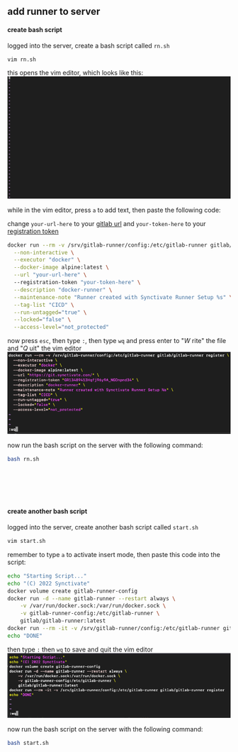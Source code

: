 ## add runner to server

#### create bash script

logged into the server, create a bash script called `rn.sh`
```bash 
vim rn.sh
```

this opens the vim editor, which looks like this:
![img.png](images/vim_editor.png)

while in the vim editor, press `a` to add text, then paste the following code:

change `your-url-here` to your [gitlab url](get_gitlab_url_and_registration_token.md) and `your-token-here` to your [registration token](get_gitlab_url_and_registration_token.md)

```bash
docker run --rm -v /srv/gitlab-runner/config:/etc/gitlab-runner gitlab/gitlab-runner register \
  --non-interactive \
  --executor "docker" \
  --docker-image alpine:latest \
  --url "your-url-here" \  
  --registration-token "your-token-here" \
  --description "docker-runner" \
  --maintenance-note "Runner created with Synctivate Runner Setup %s" \
  --tag-list "CICD" \
  --run-untagged="true" \
  --locked="false" \
  --access-level="not_protected"
```

now press `esc`, then type `:`, then type `wq` and press enter to "*W* rite" the file and "*Q* uit" the vim editor
![img.png](images/wq_in_vim.png)

now run the bash script on the server with the following command:

```bash
bash rn.sh
```
<br></br>
<br></br>

#### create another bash script

logged into the server, create another bash script called `start.sh`
```bash
vim start.sh
```

remember to type `a` to activate insert mode, then paste this code into the script:
```bash 
echo "Starting Script..."
echo "(C) 2022 Synctivate"
docker volume create gitlab-runner-config
docker run -d --name gitlab-runner --restart always \
    -v /var/run/docker.sock:/var/run/docker.sock \
    -v gitlab-runner-config:/etc/gitlab-runner \
    gitlab/gitlab-runner:latest
docker run --rm -it -v /srv/gitlab-runner/config:/etc/gitlab-runner gitlab/gitlab-runner register
echo "DONE"
```


then type `:` then `wq` to save and quit the vim editor
![img.png](images/second_bash_script.png)

now run the bash script on the server with the following command:

```bash
bash start.sh
```